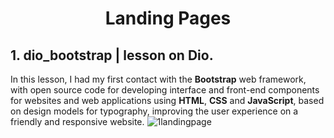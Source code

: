 <div align = "center">
  <h1>Landing Pages</h1>
</div>

## 1. dio_bootstrap | lesson on Dio.
In this lesson, I had my first contact with the <strong>Bootstrap</strong> web framework, with open source code for developing interface and front-end components for websites and web applications using <strong>HTML</strong>, <strong>CSS</strong> and <strong>JavaScript</strong>, based on design models for typography, improving the user experience on a friendly and responsive website.
![1landingpage](https://user-images.githubusercontent.com/99212007/163655070-8dd1266c-1e36-43b5-8b26-f5ff8b625672.png)
